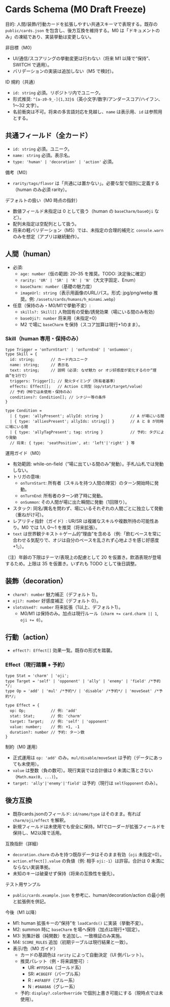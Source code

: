 # Cards Schema (M0 Draft Freeze)

目的: 人間/装飾/行動カードを拡張しやすい共通スキーマで表現する。既存の `public/cards.json` を包含し、後方互換を維持する。M0 は「ドキュメントのみ」の凍結であり、実装挙動は変更しない。

非目標（M0）
- UI/通信/スコアリングの挙動変更は行わない（将来 M1 以降で“保持”、SWITCH で適用）。
- バリデーションの実装は追加しない（M5 で検討）。

ID 規約（共通）
- `id: string` 必須。リポジトリ内でユニーク。
- 形式推奨: `^[a-z0-9_-]{1,32}$`（英小文字/数字/アンダースコア/ハイフン、1〜32 文字）。
- 名前衝突は不可。将来の多言語対応を見越し、`name` は表示用、`id` は参照用とする。

## 共通フィールド（全カード）
- `id: string` 必須。ユニーク。
- `name: string` 必須。表示名。
- `type: 'human' | 'decoration' | 'action'` 必須。

備考（M0）
- `rarity/tags/flavor` は「共通には置かない」。必要な型で個別に定義する（human のみ必須 rarity）。

デフォルトの扱い（M0 時点の指針）
- 数値フィールド未指定は 0 として扱う（human の `baseCharm/baseOji` など）。
- 配列未指定は空配列として扱う。
- 将来の軽バリデーション（M5）では、未指定の合理的補完と `console.warn` のみを想定（アプリは継続動作）。

## 人間（human）
- 必須: 
  - `age: number`（仮の範囲: 20–35 を推奨。TODO: 決定後に確定）
  - `rarity: 'UR' | 'SR' | 'R' | 'N'`（大文字固定、Enum）
  - `baseCharm: number`（基礎の魅力度）
  - `imageUrl: string`（表示用画像のURL/パス。形式: jpg/png/webp 推奨。例: `/assets/cards/humans/h_minami.webp`）
- 任意（保持のみ・M0/M1で挙動不変）:
  - `skills?: Skill[]` 人物固有の受動/誘発効果（場にいる間のみ有効）
  - `baseOji?: number` 将来用（未指定=0）
  - M2 で場に `baseCharm` を保持（スコア加算は現行+1のまま）。

### Skill（human 専用・保持のみ）
```
type Trigger = 'onTurnStart' | 'onTurnEnd' | 'onSummon';
type Skill = {
  id: string;       // カード内ユニーク
  name: string;     // 表示名
  text: string;     // 説明（必須: なぜ魅力 or オジ好感度が変化するのか“理由”を1行で）
  triggers: Trigger[]; // 発火タイミング（所有者基準）
  effects: Effect[];   // Action と同型（op/stat/target/value）
  // 予約（M0では未使用・保持のみ）
  conditions?: Condition[]; // シナジー等の条件
}

type Condition =
  | { type: 'allyPresent'; allyId: string }            // A が場にいる間
  | { type: 'alliesPresent'; allyIds: string[] }       // A と B が同時に場にいる間
  | { type: 'allyTagPresent'; tag: string }            // 予約: タグにより発動
  // 将来: { type: 'seatPosition', at: 'left'|'right' } 等
```

運用ガイド（M0）
- 有効範囲: while-on-field（“場に出ている間のみ”発動）。手札/山札では発動しない。
- トリガの意味: 
  - `onTurnStart`: 所有者（スキルを持つ人間の陣営）のターン開始時に発動。
  - `onTurnEnd`: 所有者のターン終了時に発動。
  - `onSummon`: その人間が場に出た瞬間に発動（1回限り）。
- スタック: 同名/異名を問わず、場にいるそれぞれの人間ごとに独立して発動（重ねがけ可）。
- レアリティ指針（ガイド）: UR/SR は複雑なスキルや複数所持の可能性あり。M0 では 1人 0〜1 を推奨（将来拡張）。
- `text` は世界観テキスト＋ゲーム的“理由”を含める（例:「飲むペースを常に合わせる気配りで、オジは自分のペースを乱されず心地よさを感じ好感度+1」）。

（注）年齢の下限はテーマ/表現上の配慮として 20 を仮置き。飲酒表現が登場するため。上限は 35 を仮置き。いずれも TODO として後日調整。

## 装飾（decoration）
- `charm?: number` 魅力補正（デフォルト 1）。
- `oji?: number` 好感度補正（デフォルト 0）。
- `slotsUsed?: number` 将来拡張（1以上、デフォルト1）。
  - M0/M1 は保持のみ。加点は現行ルール（`charm += card.charm || 1`, `oji += 0`）。

## 行動（action）
- `effect?: Effect[]` 効果一覧。既存の形式を踏襲。

### Effect（現行踏襲 + 予約）
```
type Stat = 'charm' | 'oji';
type Target = 'self' | 'opponent' | 'ally' | 'enemy' | 'field' /*予約*/;
type Op = 'add' | 'mul' /*予約*/ | 'disable' /*予約*/ | 'moveSeat' /*予約*/;

type Effect = {
  op: Op;           // 例: 'add'
  stat: Stat;       // 例: 'charm'
  target: Target;   // 例: 'self' | 'opponent'
  value: number;    // 例: +1, -1
  duration?: number // 予約: ターン数
}
```

制約（M0 運用）
- 正式運用は `op: 'add'` のみ。`mul/disable/moveSeat` は予約（データにあっても未使用）。
- `value` は整数（負の数可）。現行実装では合計値は 0 未満に落とさない（`Math.max(0, ...)`）。
- `target: 'ally'|'enemy'|'field'` は予約（現行は `self`/`opponent` のみ）。

## 後方互換
- 既存cards.jsonのフィールド: `id/name/type` はそのまま。有れば `charm/oji/effect` を解釈。
- 新規フィールドは未使用でも安全に保持。M1でローダーが拡張フィールドを保持し、M2以降で活用。

互換指針（詳細）
- `decoration.charm` のみを持つ既存データはそのまま有効（`oji` 未指定=0）。
- `action.effect[].value` の負値（例: 相手 `oji:-1`）は許容。合計は 0 未満にならない実装準拠。
- 未知のキーは破棄せず保持（将来の互換性を優先）。

テスト用サンプル
- `public/cards.example.json` を参考に、human/decoration/action の最小例と拡張例を併記。

今後（M1 以降）
- M1: human 拡張キーの“保持”を `loadCards()` に実装（挙動不変）。
- M2: summon 時に `baseCharm` を場へ保持（加点は現行+1固定）。
- M3: 別集計器（純関数）を追加し、一致検証のみ実施。
- M4: `SCORE_RULES` 追加（初期テーブルは現行結果と一致）。
- 表示/色（M0 ガイド）
  - カードの基調色は `rarity` によって自動決定（UI 側パレット）。
  - 推奨パレット（例・将来調整可）:
    - UR: `#FFD54A`（ゴールド系）
    - SR: `#C86EFF`（パープル系）
    - R : `#4FA8FF`（ブルー系）
    - N : `#9AA0A6`（グレー系）
  - 予約: `display?.colorOverride` で個別上書き可能にする（現時点では未使用）。
